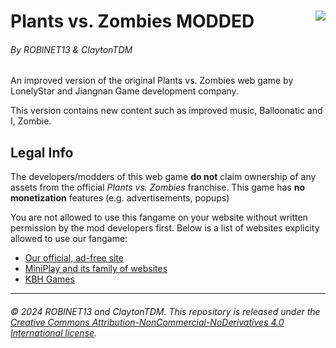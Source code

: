 # Plants vs. Zombies MODDED<img src="https://roblnet13.github.io/pvz/img/128x128.png" align="right">

###### By ROBlNET13 & ClaytonTDM

An improved version of the original Plants vs. Zombies web game by LonelyStar and Jiangnan Game development company.

This version contains new content such as improved music, Balloonatic and I, Zombie.

## Legal Info

The developers/modders of this web game **do not** claim ownership of any assets from the official _Plants vs. Zombies_ franchise. This game has **no monetization** features (e.g. advertisements, popups)

You are not allowed to use this fangame on your website without written permission by the mod developers first. Below is a list of websites explicity allowed to use our fangame:

-   [Our official, ad-free site](https://roblnet13.github.io/pvz)
-   [MiniPlay and its family of websites](https://www.miniplay.com/game/plants-vs-zombies)
-   [KBH Games](https://kbhgames.com/game/plants-vs-zombies)

---

###### ©️ 2024 ROBlNET13 and ClaytonTDM. This repository is released under the [Creative Commons Attribution-NonCommercial-NoDerivatives 4.0 International license](https://github.com/ROBlNET13/pvz/blob/main/LICENSE).

<!-- OLD README:
cool pvz game that works as a browser extension n stuff

(NOTE: I DONT OWN MOST OF THE ASSETS RELATED TO THE ACTUAL FRANCHISE OF P.V.Z., THIS IS A FANGAME)
co developer is ClaytonTDM

dont use on your own site without written permission from me beforehand

(C) 2024 ROBLNET13 and ClaytonTDM
-->

